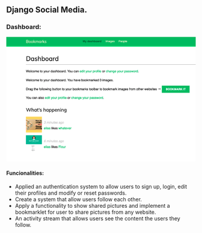 ## Django Social Media.

### Dashboard:
<img src="account/static/images/dashboard.png" >

#### Funcionalities:
- Applied an authentication system to allow users to sign up, login, edit their profiles and modify or reset passwords.
- Create a system that allow users follow each other.
- Apply a functionality to show shared pictures and implement a bookmarklet for user to share pictures from any website.
- An activity stream that allows users see the content the users they follow.